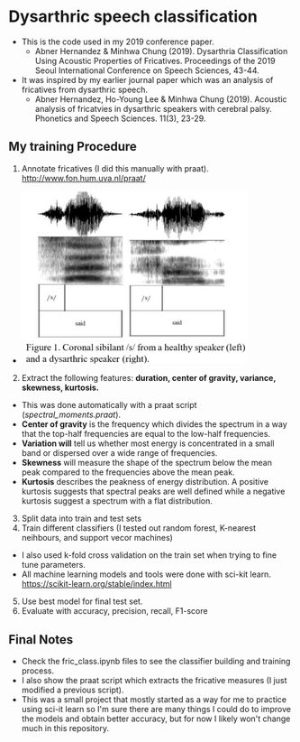 # Dysarthric speech classification
- This is the code used in my 2019 conference paper.
  - Abner Hernandez & Minhwa Chung (2019). Dysarthria Classification Using Acoustic Properties of Fricatives. Proceedings of the 2019 Seoul International Conference on Speech Sciences, 43-44.
- It was inspired by my earlier journal paper which was an analysis of fricatives from dysarthric speech.
  - Abner Hernandez, Ho-Young Lee & Minhwa Chung (2019). Acoustic analysis of fricatvies in dysarthric speakers with cerebral palsy. Phonetics and Speech Sciences. 11(3), 23-29.
  
  
## My training Procedure
1. Annotate fricatives (I did this manually with praat). http://www.fon.hum.uva.nl/praat/
  - <img src="images/said.png" width="400">
2. Extract the following features: **duration, center of gravity, variance, skewness, kurtosis.**
  - This was done automatically with a praat script (*spectral_moments.praat*).
  - **Center of gravity** is the frequency which divides the spectrum in a way that the top-half frequencies are equal to the low-half frequencies.<br/>
  - **Variation will** tell us whether most energy is concentrated in a small band or dispersed over a wide range of frequencies. 
  - **Skewness** will measure the shape of the spectrum below the mean peak compared to the frequencies above the mean peak.
  -  **Kurtosis** describes the peakness of energy distribution. A positive kurtosis suggests that spectral peaks are well defined while a negative kurtosis suggest a spectrum with a flat distribution.
  
3. Split data into train and test sets
4. Train different classifiers (I tested out random forest, K-nearest neihbours, and support vecor machines)
  - I also used k-fold cross validation on the train set when trying to fine tune parameters.
  - All machine learning models and tools were done with sci-kit learn. https://scikit-learn.org/stable/index.html
5. Use best model for final test set.
6. Evaluate with accuracy, precision, recall, F1-score


## Final Notes
- Check the fric_class.ipynb files to see the classifier building and training process.
- I also show the praat script which extracts the fricative measures (I just modified a previous script). 
- This was a small project that mostly started as a way for me to practice using sci-it learn so I'm sure there are many things I could do to improve the models and obtain better accuracy, but for now I likely won't change much in this repository.
